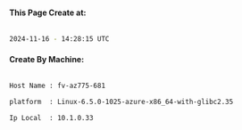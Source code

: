 
   
#### This Page Create at:

```bash

2024-11-16 - 14:28:15 UTC

```

#### Create By Machine:

```bash

Host Name : fv-az775-681

platform  : Linux-6.5.0-1025-azure-x86_64-with-glibc2.35

Ip Local  : 10.1.0.33

```

